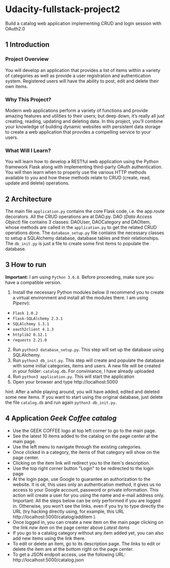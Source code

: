 # Udacity-fullstack-project2
Build a catalog web application implementing CRUD and login session with OAuth2.0

## 1 Introduction

### Project Overview
You will develop an application that provides a list of items within a variety of categories as well as provide a user registration and authentication system. Registered users will have the ability to post, edit and delete their own items.

### Why This Project?
Modern web applications perform a variety of functions and provide amazing features and utilities to their users; but deep down, it’s really all just creating, reading, updating and deleting data. In this project, you’ll combine your knowledge of building dynamic websites with persistent data storage to create a web application that provides a compelling service to your users.

### What Will I Learn?
You will learn how to develop a RESTful web application using the Python framework Flask along with implementing third-party OAuth authentication. You will then learn when to properly use the various HTTP methods available to you and how these methods relate to CRUD (create, read, update and delete) operations.

## 2 Architecture

The main file `application.py` contains the core Flask code, i.e. the app.route decorators. All the CRUD operations are at DAO.py. DAO (_Data Access Object_) file contains 3 classes: DAOUser, DAOCategory and DAOItem, whose methods are called in the `application.py` to get the related CRUD operations done.
The `database_setup.py` file contains the necessary classes to setup a SQLAlchemy database, database tables and their relationships.
The `db_init.py` is just a file to create some first items to populate the database.

## 3 How to run

**Important:** I am using `Python 3.6.8`. Before proceeding, make sure you have a compatible version.

1. Install the necessary Python modules below (I recommend you to create a virtual environment and install all the modules there. I am using _Pipenv_):
 * `Flask 1.0.2`
 * `Flask-SQLAlchemy 2.3.1`
 * `SQLAlchemy 1.3.1`
 * `oauth2client 4.1.3`
 * `httplib2 0.12.1`
 * `requests 2.21.0`
2. Run `python3 database_setup.py`. This step will set up the database using SQLAlchemy.
3. Run `python3 db_init.py`. This step will create and populate the database with some initial categories, items and users. A new file will be created in your folder: `catalog.db`. For conviniance, I have already uploaded 
4. Run `python3 application.py`. This will start the application
5. Open your browser and type http://localhost:5000

hint: After a while playing around, you will have added, edited and deleted some new items. If you want to start using the original database, just delete the file `catalog.db` and run again `python3 db_init.py`.

## 4 Application ***Geek Coffee catalog*** 

* Use the GEEK COFFEE logo at top left corner to go to the main page.
* See the latest 10 items added to the catalog on the page center at the main page.
* Use the left menu to navigate through the existing categories.
* Once clicked in a category, the items of that category will show on the page center.
* Clicking on the item link will redirect you to the item's description.
* Use the top right corner button "Login" to be redirected to the login page
* At the login page, use Google to guarantee an authorization to the website. It is ok, this uses only an authentication method, it gives us no access to your Google account, password or private information. This action will create a user for you using the name and e-mail address only. Important: All the steps below can be only performed if you are logged in. Otherwise, you won't see the links, even if you try to type directly the URL (try hacking directly using, for example, this URL http://localhost:5000/catalog/additem ).
* Once logged in, you can create a new item on the main page clicking on the link _new item_ on the page center above _Latest items_
* If you go to a catalog category without any item added yet, you can also add new items using the link there.
* To edit or delete an item, go to its description page. The links to edit or delete the item are at the bottom right on the page center.
* To get a JSON endpoit access, use the following URL: http://localhost:5000/catalog.json
